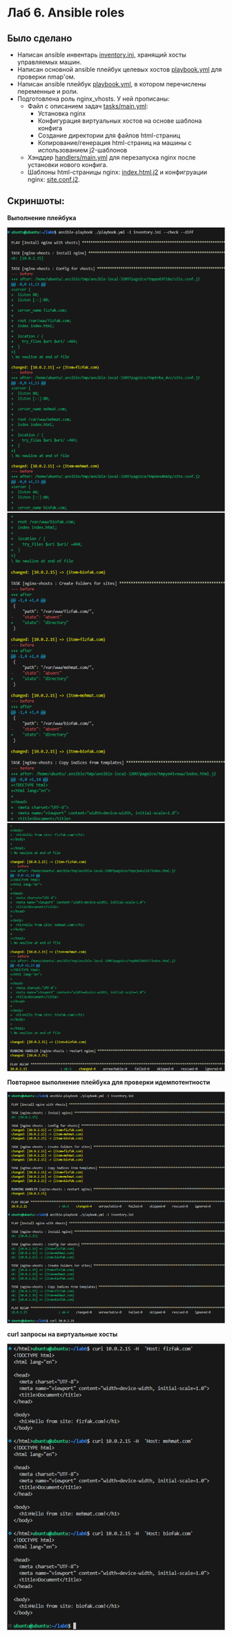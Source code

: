 # Лаб 6. Ansible roles

## Было сделано

- Написан ansible инвентарь [inventory.ini](inventory.ini), хранящий хосты управляемых машин.
- Написан основной ansible плейбук целевых хостов [playbook.yml](playbook.yml) для проверки nmap'ом. 
- Написан ansible плейбук [playbook.yml](playbook.yml), в котором перечислены переменные и роли.
- Подготовлена роль nginx_vhosts. У ней прописаны:
  - Файл с описанием задач [tasks/main.yml](roles/nginx_vhosts/tasks/main.yml):
    - Установка nginx
    - Конфигурация виртуальных хостов на основе шаблона конфига
    - Создание директории для файлов html-страниц
    - Копирование/генерация html-страниц на машины с использованием j2-шаблонов
  - Хэнддер [handlers/main.yml](roles/nginx_vhosts/handlers/main.yml) для перезапуска nginx после установки нового конфига.
  - Шаблоны html-страницы nginx: [index.html.j2](roles/nginx_vhosts/templates/index.html.j2) и конфигруации nginx: [site.conf.j2](roles/nginx_vhosts/templates/site.conf.j2).

## Скриншоты:

**Выполнение плейбука**

![alt text](screenshots/image0.png)
![alt text](screenshots/image1.png)
![alt text](screenshots/image2.png)

**Повторное выполнение плейбука для проверки идемпотентности**

![alt text](screenshots/image3.png)

**curl запросы на виртуальные хосты**

![alt text](screenshots/image4.png)
